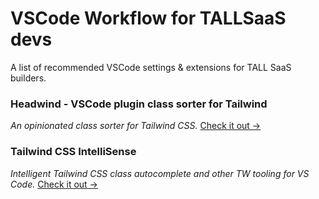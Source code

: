 # VSCode Workflow for TALLSaaS devs
A list of recommended VSCode settings & extensions for TALL SaaS builders.



### Headwind - VSCode plugin class sorter for Tailwind
_An opinionated class sorter for Tailwind CSS._
[Check it out ->](https://marketplace.visualstudio.com/items?itemName=heybourn.headwind)


### Tailwind CSS IntelliSense
_Intelligent Tailwind CSS class autocomplete and other TW tooling for VS Code._
[Check it out ->](https://marketplace.visualstudio.com/items?itemName=bradlc.vscode-tailwindcss)
